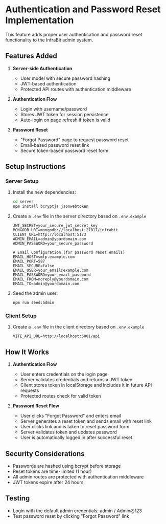 # Authentication and Password Reset Implementation

This feature adds proper user authentication and password reset functionality to the InfraBit admin system.

## Features Added

1. **Server-side Authentication**
   - User model with secure password hashing
   - JWT-based authentication
   - Protected API routes with authentication middleware

2. **Authentication Flow**
   - Login with username/password
   - Stores JWT token for session persistence
   - Auto-login on page refresh if token is valid

3. **Password Reset**
   - "Forgot Password" page to request password reset
   - Email-based password reset link
   - Secure token-based password reset form

## Setup Instructions

### Server Setup

1. Install the new dependencies:
   ```bash
   cd server
   npm install bcryptjs jsonwebtoken
   ```

2. Create a `.env` file in the server directory based on `.env.example`
   ```
   JWT_SECRET=your_secure_jwt_secret_key
   MONGODB_URI=mongodb://localhost:27017/infrabit
   CLIENT_URL=http://localhost:5173
   ADMIN_EMAIL=admin@yourdomain.com
   ADMIN_PASSWORD=your_secure_password
   
   # Email Configuration (for password reset emails)
   EMAIL_HOST=smtp.example.com
   EMAIL_PORT=587
   EMAIL_SECURE=false
   EMAIL_USER=your_email@example.com
   EMAIL_PASSWORD=your_email_password
   EMAIL_FROM=noreply@yourdomain.com
   EMAIL_TO=admin@yourdomain.com
   ```

3. Seed the admin user:
   ```bash
   npm run seed:admin
   ```

### Client Setup

1. Create a `.env` file in the client directory based on `.env.example`
   ```
   VITE_API_URL=http://localhost:5001/api
   ```

## How It Works

1. **Authentication Flow**
   - User enters credentials on the login page
   - Server validates credentials and returns a JWT token
   - Client stores token in localStorage and includes it in future API requests
   - Protected routes check for valid token

2. **Password Reset Flow**
   - User clicks "Forgot Password" and enters email
   - Server generates a reset token and sends email with reset link
   - User clicks link and is taken to reset password form
   - Server validates token and updates password
   - User is automatically logged in after successful reset

## Security Considerations

- Passwords are hashed using bcrypt before storage
- Reset tokens are time-limited (1 hour)
- All admin routes are protected with authentication middleware
- JWT tokens expire after 24 hours

## Testing

- Login with the default admin credentials: admin / Admin@123
- Test password reset by clicking "Forgot Password" link
